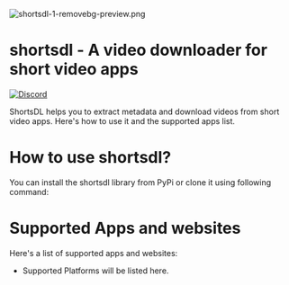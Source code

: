 ![shortsdl-1-removebg-preview.png](https://i.postimg.cc/qM1QgKhv/shortsdl-1-removebg-preview.png)
# shortsdl - A video downloader for short video apps
[![Discord](https://img.shields.io/badge/Discord-%237289DA.svg?style=for-the-badge&logo=discord&logoColor=white)](https://discord.gg/ZcDGBrfn) 

ShortsDL helps you to extract metadata and download videos from short video apps. Here's how to use it and the supported apps list.

# How to use shortsdl?
You can install the shortsdl library from PyPi or clone it using following command:

# Supported Apps and websites
Here's a list of supported apps and websites:
- Supported Platforms will be listed here.
